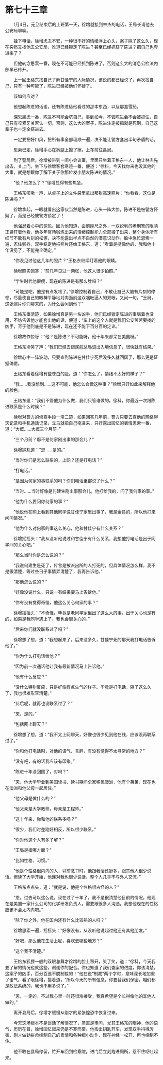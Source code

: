 #	第七十三章

　　1月4日，元旦结束后的上班第一天，徐增就接到林杰的电话，王局长请他去公安局聊聊。

　　挂下电话，徐增忐忑不安，一种很不好的情绪浮上心头，案子隔了这么久，现在突然又找他去公安局，难道已经锁定了陈进？甚至已经抓获了陈进？把自己也套进来了？

　　但他转念思索一番，现在不可能已经抓到陈进了，否则这么大的消息公检法内部早已传开。

　　上一回王格东找自己了解甘佳宁的人际情况，该说的都已经说了，再次找自己，只有一种可能了，陈进已经被他们怀疑了。

　　该如何应对？

　　他想起陈进的话语，还有陈进给他看过的那本东西，以及那盒雪茄。

　　深思熟虑一番，陈进不可能会坑自己，事到如今，不管陈进会不会被抓住，自己只有咬紧牙关否认一切，否则，这么大的案子，陈进注定被抓就是死刑，自己这辈子也一定全搭进去。

　　一定要把好口风，把所有事全部理顺一遍，决不能让警方套出半句矛盾的话。

　　思索已定，徐增手心在裤腿上擦了擦，上车前往县局。

　　到了警局后，徐增被带到一间小会议室，里面只坐着王格东一人，他让林杰先出去，关上门，坐下与徐增客套寒暄一番，便道：“徐科，今天找你来也没其他的大事，就是想跟你了解下关于你那位发小朋友陈进的情况。”

　　“他？他怎么了？”徐增显得有些焦急。

　　王格东咳嗽一声，从桌子上的文件袋里拿出那张高速照片：“你看看，这位是陈进吗？”

　　徐增拿起，一眼就看出这家伙当然是陈进，心头一阵大惊，陈进不是被警方怀疑了，而是已经被警方锁定了！

　　他强忍着心中的惊慌，因为他知道，面前咫尺之外，一双锐利的老刑警的眼睛正紧盯着他看，他多年官场锻炼出来的情绪控制能力全部搬了出来，整个身体所有细节不敢有片刻的松懈，决不能露出半点不自然的潜意识动作。脑中急忙思索一遍，忍住颤抖，双手稳定地把照片还给王格东，道：“看着是挺像他的，我和他十年没见了，不能完全确定。”

　　“你没见过他这几年的照片？”王格东继续盯着他的眼睛。

　　徐增照实回答：“前几年见过一两张，他这人很少拍照。”

　　“学生时代他很瘦，现在的陈进是有那么胖吗？”

　　“可能是吧，他是有点发福了。”徐增控制着自己，不敢让自己大脑有片刻的停顿，尽量使自己的眼神平静地对向面前这双咄咄逼人的双眼，又问一句，“王局，这张照片你们哪来的，为什么会问到他？”

　　王格东很清楚，如果徐增真是另一名凶手，他们已经锁定陈进的事瞒着也没用，不妨告诉他才能套出他的话，便道：“车上的这个人就是我们公安苦苦要找的凶手，至于他到底是不是陈进，现在还不能下百分百的定论。”

　　徐增故作惊讶：“他？是陈进？不可能呀，他十年来都呆在美国呀。”

　　王格东冷笑了声：“我们已经去跟民航总局调出入境信息了，很快就有结果。”

　　徐增心中一阵波动，只要查到陈进在甘佳宁死后没多久就回国了，那么更是证据确凿。

　　王格东看着徐增有些苍白的脸，道：“你怎么了，情绪不太好的样子？”

　　“我……我没想到……这不可能，他怎么会做这种事？”徐增只好如此来解释他的脸色。

　　王格东道：“我们不管他为什么做，我们只管谁做的。徐科，你最近一次跟陈进联系是什么时候？”

　　徐增对警方的侦查手段一清二楚，如果回答几年前，警方只要去查他的网络聊天记录和手机通话记录，立马就把自己拖进来，只好露出回忆的表情思索一番，道：“大概……大概三个月前。”

　　“三个月前？那不是何家刚出事的那会儿？”

　　徐增尴尬道：“恩……是的。”

　　“当时你们是怎么联系的，上网？还是打电话？”

　　“打电话。”

　　“是因为何家的事联系的吗？你们电话里都说了什么？”

　　“当时……当时好像是何建生刚出事那会儿，他打给我的，问了我何家的事。”

　　“他为什么要问你何家的事？”

　　“他说他在网上看到其他同学说甘佳宁家里出事了，我是金县的，所以他打来问问情况。”

　　“他为什么对何家的事这么关心，他和甘佳宁有什么关系？”

　　徐增摇摇头：“我从没听他说过和甘佳宁有什么关系，我想他打电话是出于同学间的关心吧。”

　　“那么当时你是怎么说的？”

　　“我说何建生是死了，传言是被派出所的人打死的，但具体情况怎么样，我不是很清楚，等过些日子事情弄清楚了，我再告诉他。”

　　“那他怎么说的？”

　　“好像没说什么，只说一有结果要马上告诉他。”

　　“你有没有觉得奇怪，他这么关心何家的事？”

　　徐增摇摇头：“不奇怪，毕竟是老同学家里出了这么大的事，出于关心也是有的，如果是我同学遇上了，我也会很关心的。”

　　“后来你们就没联系过了吗？”

　　徐增想了想，道：“我想起来了，后来没多久，甘佳宁死的那天我打电话告诉他了。”

　　“你为什么打电话给他？”

　　“因为前一次通话他让我有最新情况马上告诉他。”

　　“他有什么反应？”

　　“没什么特别反应，只是好像有点生气的样子。毕竟是打电话，隔了这么久了，我也很难形容清楚。”

　　“此后呢，就再也没联系过了？”

　　“恩，是的。”

　　“包括网上聊天？”

　　徐增想了想，道：“我不太上网聊天，好像也很少见到他在线，应该没再联系过了。”

　　“你和他打电话时，对他的语气、言辞，有没有觉得不太寻常的地方？”

　　“没有吧，有的话我应该有印象。”

　　“陈进十年没回国了，对吗？”

　　“恩，他大学毕业到美国读书，读书期间全家移民澳洲，他有个弟弟，现在也在澳洲和他父母一起居住。”

　　“他父母是做什么的？”

　　“他父亲是大学教师，母亲是工程师。”

　　“这十年来，你和他的联系多吗？”

　　“很少，我们时差刚好相反，所以很少联系。”

　　“你对他这个人有多了解？”

　　“王局是指哪方面？”

　　“比如性格、习惯。”

　　“他是个性格很内向的人，以前念书时，他跟我话还挺多，跟其他人很少说话。但读了大学开始，他连对我也很少说话，整个人几乎不与外人交流。”

　　王格东点点头，道：“就是说，他是个性格很古怪的人？”

　　“恩，过去可以这么说，现在过了十年了，我不是很清楚他目前的情况。他现在是美国一家什么公司的化学研发负责人，需要跟很多人沟通，我想他现在的性格应该不会太内向吧。”

　　“除了你之外，他在国内还有什么比较熟的人吗？”

　　徐增思索一遍，摇摇头：“好像没有，从没听他说起过他还有其他朋友。”

　　“好吧，那么他在生活上呢，喜欢去哪些地方？”

　　“这个我不清楚。”

　　王格东狐狸一般的双眼总算才徐增的脸上移开，笑了笑，道：“徐科，今天我要了解的情况也就这些，谢谢你的配合。你也知道了我们查案的进度，你该清楚，这案子的凶手，百分百逃不脱制裁的！”他在说“制裁”两个字时，意味深长地加重了语气，看了眼徐增，接着道，“所以今天的所有信息，你要替我们保密，咱们都是政法系统的，我也不用多说了。”

　　“恩，一定的。不过我心里一时还很难接受，我真希望是个长得像他的其他人做的。”

　　离开县局后，徐增才缓慢从刚才的紧张惶恐中恢复过来。

　　今天这场根本不是谈话了解情况了，简直是审问，尤其王格东的眼神，他的语气，历历在目，徐增回忆起来仍是不寒而栗。他掏出钥匙开车，发现双手抖得厉害，刚才做劲拼命控制自己的表情和各种细小动作，现在神经一松开，再也控制不住。

　　他不敢在县局停留，忙开车回到检察院，进门后立刻跑进厕所，忍不住呕吐起来。